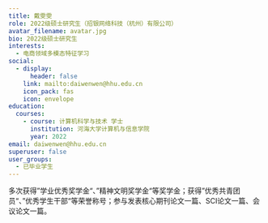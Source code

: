 ```yaml
---
title: 戴雯雯
role: 2022级硕士研究生（招银网络科技（杭州）有限公司）
avatar_filename: avatar.jpg
bio: 2022级硕士研究生
interests:
  - 电商领域多模态特征学习
social:
  - display:
      header: false
    link: mailto:daiwenwen@hhu.edu.cn
    icon_pack: fas
    icon: envelope
education:
  courses:
    - course: 计算机科学与技术 学士
      institution: 河海大学计算机与信息学院
      year: 2022
email: daiwenwen@hhu.edu.cn
superuser: false
user_groups:
  - 已毕业学生
---
```

多次获得”学业优秀奖学金“、”精神文明奖学金“等奖学金；获得”优秀共青团员“、”优秀学生干部“等荣誉称号；参与发表核心期刊论文一篇、SCI论文一篇、会议论文一篇。

